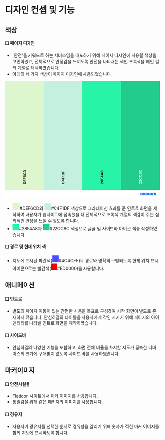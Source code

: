# 디자인 컨셉 및 기능

## 색상

#### ❑ 페이지 디자인

* '안전'을 키워드로 하는 서비스임을 내포하기 위해 페이지 디자인에 사용될 색상을 고민하였고, 전체적으로 안정감을 느끼도록 안전을 나타내는 색인 초록색을 메인 컬러 계열로 채택하였습니다.
* 아래의 네 가지 색상이 페이지 디자인에 사용되었습니다.

![](<../../../.gitbook/assets/palette (1).png>)

* ![](<../../../.gitbook/assets/image (1) (1) (1) (1).png>)#DEF6CD와 ![](<../../../.gitbook/assets/image (2) (1) (1) (1).png>)#C4F1DF 색상으로 그라데이션 효과를 준 인트로 화면을 제작하여 사용자가 웹사이트에 접속했을 때 전체적으로 초록색 계열의 색감이 주는 심리적인 진정을 느낄 수 있도록 합니다.
* ![](<../../../.gitbook/assets/image (3) (1) (1) (1).png>)#28F4A8과 ![](<../../../.gitbook/assets/image (6) (1) (1) (1).png>)#22CC8C 색상으로 글꼴 및 사이드바 아이콘 색을 작성하였습니다

#### ❑ 경로 및 현재 위치 색

* 지도에 표시된 파란색(![](<../../../.gitbook/assets/image (7) (1).png>)#4C4CFF)의 경로와 명확히 구별되도록 현재 위치 표시 아이콘으로는 빨간색(![](<../../../.gitbook/assets/image (5) (1) (1) (1).png>)#ED0000)을 사용합니다.

## 애니메이션

#### ❑ 인트로

* 별도의 페이지 이동이 없는 간편한 사용을 목표로 구성하여 시작 화면이 별도로 존재하지 않습니다. 안심하길의 타이틀을 사용자에게 각인 시키기 위해 페이지의 아이덴티티를 나타낼 인트로 화면을 제작하였습니다.

#### ❑ 사이드바

* 안심하길의 다양한 기능을 포함하고, 화면 전체 비율을 차지할 지도가 접속한 디바이스의 크기에 구애받지 않도록 사이드 바를 사용하였습니다.

## 마커이미지

#### ❑ 안전시설물

* Flaticon 사이트에서 마커 이미지를 사용합니다.
* 통일감을 위해 같은 패키지의 이미지를 사용합니다.

#### ❑ 경유지

* 사용자가 경유지를 선택한 순서로 경유함을 알리기 위해 숫자가 적힌 마커 이미지를 함께 지도에 표시하도록 합니다.

